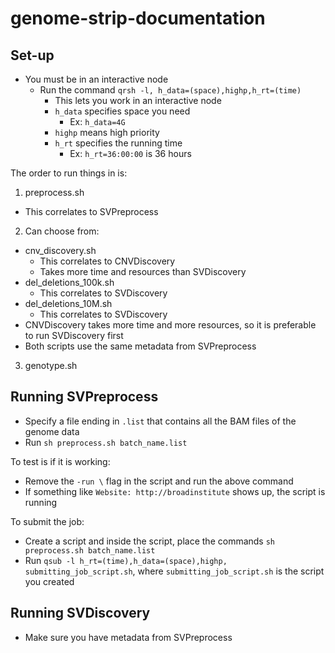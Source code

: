 # genome-strip-documentation

## Set-up
* You must be in an interactive node
  * Run the command `qrsh -l, h_data=(space),highp,h_rt=(time)`
    * This lets you work in an interactive node
    * `h_data` specifies space you need
      * Ex: `h_data=4G`
    * `highp` means high priority
    * `h_rt` specifies the running time
      * Ex: `h_rt=36:00:00` is 36 hours

The order to run things in is:
1. preprocess.sh
  * This correlates to SVPreprocess
2. Can choose from:
  * cnv_discovery.sh
    * This correlates to CNVDiscovery
    * Takes more time and resources than SVDiscovery
  * del_deletions_100k.sh
    * This correlates to SVDiscovery
  * del_deletions_10M.sh
    * This correlates to SVDiscovery
  * CNVDiscovery takes more time and more resources, so it is preferable to run SVDiscovery first
  * Both scripts use the same metadata from SVPreprocess
3. genotype.sh

## Running SVPreprocess
* Specify a file ending in `.list` that contains all the BAM files of the genome data
* Run `sh preprocess.sh batch_name.list`

To test is if it is working:
* Remove the `-run \` flag in the script and run the above command
* If something like `Website: http://broadinstitute` shows up, the script is running

To submit the job:
* Create a script and inside the script, place the commands `sh preprocess.sh batch_name.list`
* Run `qsub -l h_rt=(time),h_data=(space),highp, submitting_job_script.sh`, where `submitting_job_script.sh` is the script you created

## Running SVDiscovery
* Make sure you have metadata from SVPreprocess
